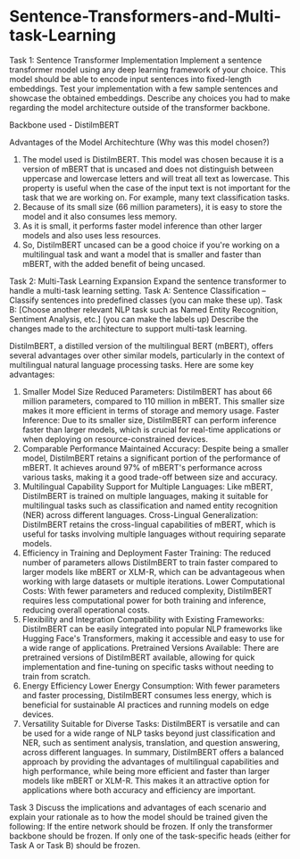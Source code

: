 # Sentence-Transformers-and-Multi-task-Learning

Task 1: Sentence Transformer Implementation
Implement a sentence transformer model using any deep learning framework of your choice. This model
should be able to encode input sentences into fixed-length embeddings. Test your implementation with a
few sample sentences and showcase the obtained embeddings. Describe any choices you had to make
regarding the model architecture outside of the transformer backbone.

Backbone used - DistilmBERT

Advantages of the Model Architechture (Why was this model chosen?)
1. The model used is DistilmBERT. This model was chosen because it is a version of mBERT that is uncased and does not distinguish between uppercase and lowercase letters and will treat all text as lowercase. 
This property is useful when the case of the input text is not important for the task that we are working on. For example, many text classification tasks.
2. Because of its small size (66 million parameters), it is easy to store the model and it also consumes less memory.
3. As it is small, it performs faster model inference than other larger models and also uses less resources.
4. So, DistilmBERT uncased can be a good choice if you're working on a multilingual task and want a model that is smaller and faster than mBERT, with the added benefit of being uncased.


Task 2: Multi-Task Learning Expansion
Expand the sentence transformer to handle a multi-task learning setting.
Task A: Sentence Classification – Classify sentences into predefined classes (you can make these up).
Task B: [Choose another relevant NLP task such as Named Entity Recognition, Sentiment Analysis, etc.]
(you can make the labels up)
Describe the changes made to the architecture to support multi-task learning.




DistilmBERT, a distilled version of the multilingual BERT (mBERT), offers several advantages over other similar models, particularly in the context of multilingual natural language processing tasks. Here are some key advantages:

1. Smaller Model Size
Reduced Parameters: DistilmBERT has about 66 million parameters, compared to 110 million in mBERT. This smaller size makes it more efficient in terms of storage and memory usage.
Faster Inference: Due to its smaller size, DistilmBERT can perform inference faster than larger models, which is crucial for real-time applications or when deploying on resource-constrained devices.
2. Comparable Performance
Maintained Accuracy: Despite being a smaller model, DistilmBERT retains a significant portion of the performance of mBERT. It achieves around 97% of mBERT's performance across various tasks, making it a good trade-off between size and accuracy.
3. Multilingual Capability
Support for Multiple Languages: Like mBERT, DistilmBERT is trained on multiple languages, making it suitable for multilingual tasks such as classification and named entity recognition (NER) across different languages.
Cross-Lingual Generalization: DistilmBERT retains the cross-lingual capabilities of mBERT, which is useful for tasks involving multiple languages without requiring separate models.
4. Efficiency in Training and Deployment
Faster Training: The reduced number of parameters allows DistilmBERT to train faster compared to larger models like mBERT or XLM-R, which can be advantageous when working with large datasets or multiple iterations.
Lower Computational Costs: With fewer parameters and reduced complexity, DistilmBERT requires less computational power for both training and inference, reducing overall operational costs.
5. Flexibility and Integration
Compatibility with Existing Frameworks: DistilmBERT can be easily integrated into popular NLP frameworks like Hugging Face's Transformers, making it accessible and easy to use for a wide range of applications.
Pretrained Versions Available: There are pretrained versions of DistilmBERT available, allowing for quick implementation and fine-tuning on specific tasks without needing to train from scratch.
6. Energy Efficiency
Lower Energy Consumption: With fewer parameters and faster processing, DistilmBERT consumes less energy, which is beneficial for sustainable AI practices and running models on edge devices.
7. Versatility
Suitable for Diverse Tasks: DistilmBERT is versatile and can be used for a wide range of NLP tasks beyond just classification and NER, such as sentiment analysis, translation, and question answering, across different languages.
In summary, DistilmBERT offers a balanced approach by providing the advantages of multilingual capabilities and high performance, while being more efficient and faster than larger models like mBERT or XLM-R. This makes it an attractive option for applications where both accuracy and efficiency are important.

Task 3
Discuss the implications and advantages of each scenario and explain your rationale as to how the model
should be trained given the following:
If the entire network should be frozen.
If only the transformer backbone should be frozen.
If only one of the task-specific heads (either for Task A or Task B) should be frozen.
